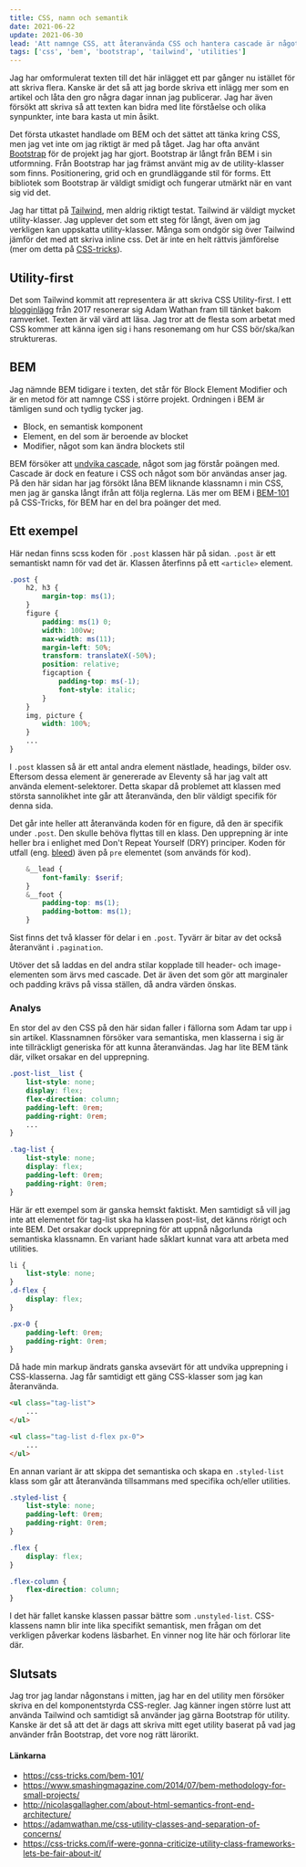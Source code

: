 ```yaml
---
title: CSS, namn och semantik
date: 2021-06-22
update: 2021-06-30
lead: 'Att namnge CSS, att återanvända CSS och hantera cascade är något som de flesta webb-projekt behöver göra. Det finns ett antal olika sätt att närma sig detta.'
tags: ['css', 'bem', 'bootstrap', 'tailwind', 'utilities']
---
```


Jag har omformulerat texten till det här inlägget ett par gånger nu istället för att skriva flera. Kanske är det så att jag borde skriva ett inlägg mer som en artikel och låta den gro några dagar innan jag publicerar. Jag har även försökt att skriva så att texten kan bidra med lite förståelse och olika synpunkter, inte bara kasta ut min åsikt.

Det första utkastet handlade om BEM och det sättet att tänka kring CSS, men jag vet inte om jag riktigt är med på tåget. Jag har ofta använt [Bootstrap](https://getbootstrap.com/) för de projekt jag har gjort. Bootstrap är långt från BEM i sin utformning. Från Bootstrap har jag främst använt mig av de utility-klasser som finns. Positionering, grid och en grundläggande stil för forms. Ett bibliotek som Bootstrap är väldigt smidigt och fungerar utmärkt när en vant sig vid det.

Jag har tittat på [Tailwind](https://tailwindcss.com/), men aldrig riktigt testat. Tailwind är väldigt mycket utility-klasser. Jag upplever det som ett steg för långt, även om jag verkligen kan uppskatta utility-klasser. Många som ondgör sig över Tailwind jämför det med att skriva inline css. Det är inte en helt rättvis jämförelse (mer om detta på [CSS-tricks](https://css-tricks.com/if-were-gonna-criticize-utility-class-frameworks-lets-be-fair-about-it/)). 

## Utility-first

Det som Tailwind kommit att representera är att skriva CSS Utility-first.
I ett [blogginlägg]((https://adamwathan.me/css-utility-classes-and-separation-of-concerns/)) från 2017 resonerar sig Adam Wathan fram till tänket bakom ramverket. Texten är väl värd att läsa. Jag tror att de flesta som arbetat med  CSS kommer att känna igen sig i hans resonemang om hur CSS bör/ska/kan struktureras.

## BEM

Jag nämnde BEM tidigare i texten, det står för Block Element Modifier och är en metod för att namnge CSS i större projekt. Ordningen i BEM är tämligen sund och tydlig tycker jag. 

* Block, en semantisk komponent
* Element, en del som är beroende av blocket
* Modifier, något som kan ändra blockets stil

BEM försöker att [undvika cascade](https://www.smashingmagazine.com/2014/07/bem-methodology-for-small-projects/), något som jag förstår poängen med. Cascade är dock en feature i CSS och något som bör användas anser jag. 
På den här sidan har jag försökt låna BEM liknande klassnamn i min CSS, men jag är ganska långt ifrån att följa reglerna.
Läs mer om BEM i [BEM-101](https://css-tricks.com/bem-101/) på CSS-Tricks, för BEM har en del bra poänger det med.

## Ett exempel

Här nedan finns scss koden för ```.post``` klassen här på sidan. ```.post``` är ett semantiskt namn för vad det är. Klassen återfinns på ett ```<article>``` element.

```scss
.post {
    h2, h3 {
        margin-top: ms(1);
    }
    figure {
        padding: ms(1) 0;
        width: 100vw;
        max-width: ms(11);
        margin-left: 50%;
        transform: translateX(-50%);
        position: relative;
        figcaption {
            padding-top: ms(-1);
            font-style: italic;
        }
    }
    img, picture {
        width: 100%;
    }
    ...
}
```

I ```.post``` klassen så är ett antal andra element nästlade, headings, bilder osv. Eftersom dessa element är genererade av Eleventy så har jag valt att använda element-selektorer. Detta skapar då problemet att klassen med största sannolikhet inte går att återanvända, den blir väldigt specifik för denna sida.

Det går inte heller att återanvända koden för en figure, då den är specifik under ```.post```. Den skulle behöva flyttas till en klass. Den upprepning är inte heller bra i enlighet med Don't Repeat Yourself (DRY) principer. Koden för utfall (eng. [bleed](https://en.wikipedia.org/wiki/Bleed_(printing))) även på ```pre``` elementet (som används för kod).

```scss
    &__lead {
        font-family: $serif;
    }
    &__foot {
        padding-top: ms(1);
        padding-bottom: ms(1);
    }
```

Sist finns det två klasser för delar i en ```.post```. Tyvärr är bitar av det också återanvänt i ```.pagination```.

Utöver det så laddas en del andra stilar kopplade till header- och image-elementen som ärvs med cascade. Det är även det som gör att marginaler och padding krävs på vissa ställen, då andra värden önskas.

### Analys

En stor del av den CSS på den här sidan faller i fällorna som Adam tar upp i sin artikel. Klassnamnen försöker vara semantiska, men klasserna i sig är inte tillräckligt generiska för att kunna återanvändas.
Jag har lite BEM tänk där, vilket orsakar en del upprepning. 

```scss
.post-list__list {
    list-style: none;
    display: flex;
    flex-direction: column;
    padding-left: 0rem;
    padding-right: 0rem;
    ...
}

.tag-list {
    list-style: none;
    display: flex;
    padding-left: 0rem;
    padding-right: 0rem;
}
```

Här är ett exempel som är ganska hemskt faktiskt. Men samtidigt så vill jag inte att elementet för tag-list ska ha klassen post-list, det känns rörigt och inte BEM. Det orsakar dock upprepning för att uppnå någorlunda semantiska klassnamn.
En variant hade såklart kunnat vara att arbeta med utilities.

```scss
li {
    list-style: none;
}
.d-flex {
    display: flex;
}

.px-0 {
    padding-left: 0rem;
    padding-right: 0rem;
}
```

Då hade min markup ändrats ganska avsevärt för att undvika upprepning i CSS-klasserna. Jag får samtidigt ett gäng CSS-klasser som jag kan återanvända.

```html
<ul class="tag-list">
    ...
</ul>

<ul class="tag-list d-flex px-0">
    ...
</ul>
```

En annan variant är att skippa det semantiska och skapa en ```.styled-list``` klass som går att återanvända tillsammans med specifika och/eller utilities.

```scss
.styled-list {
    list-style: none;
    padding-left: 0rem;
    padding-right: 0rem;
}

.flex {
    display: flex;
}

.flex-column {
    flex-direction: column;
}
```

I det här fallet kanske klassen passar bättre som ```.unstyled-list```. CSS-klassens namn blir inte lika specifikt semantisk, men frågan om det verkligen påverkar kodens läsbarhet. En vinner nog lite här och förlorar lite där.

## Slutsats

Jag tror jag landar någonstans i mitten, jag har en del utility men försöker skriva en del komponentstyrda CSS-regler. Jag känner ingen större lust att använda Tailwind och samtidigt så använder jag gärna Bootstrap för utility. Kanske är det så att det är dags att skriva mitt eget utility baserat på vad jag använder från Bootstrap, det vore nog rätt lärorikt.

#### Länkarna

* https://css-tricks.com/bem-101/
* https://www.smashingmagazine.com/2014/07/bem-methodology-for-small-projects/
* http://nicolasgallagher.com/about-html-semantics-front-end-architecture/
* https://adamwathan.me/css-utility-classes-and-separation-of-concerns/
* https://css-tricks.com/if-were-gonna-criticize-utility-class-frameworks-lets-be-fair-about-it/
